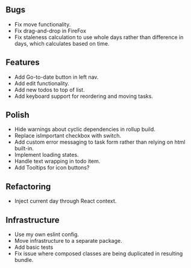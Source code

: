 ## Bugs

- Fix move functionality.
- Fix drag-and-drop in FireFox
- Fix staleness calculation to use whole days rather than difference in days,
  which calculates based on time.

## Features

- Add Go-to-date button in left nav.
- Add edit functionality.
- Add new todos to top of list.
- Add keyboard support for reordering and moving tasks.

## Polish

- Hide warnings about cyclic dependencies in rollup build.
- Replace isImportant checkbox with switch.
- Add custom error messaging to task form rather than relying on html built-in.
- Implement loading states.
- Handle text wrapping in todo item.
- Add Tooltips for icon buttons?

## Refactoring

- Inject current day through React context.

## Infrastructure

- Use my own eslint config.
- Move infrastructure to a separate package.
- Add basic tests
- Fix issue where composed classes are being duplicated in resulting bundle.
